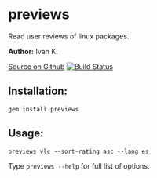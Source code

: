 # previews
Read user reviews of linux packages.

**Author:**  Ivan K.

[Source on Github](https://github.com/divout/previews)
[![Build Status](https://secure.travis-ci.org/divout/previews.png)](http://travis-ci.org/divout/previews)
## Installation:
    gem install previews
## Usage:
    previews vlc --sort-rating asc --lang es
Type `previews --help` for full list of options.